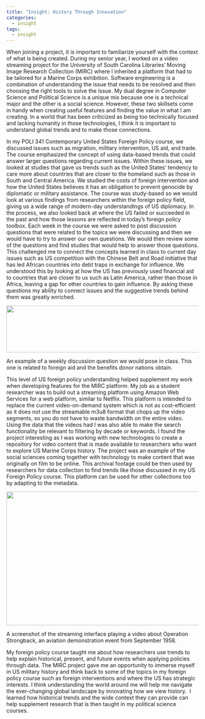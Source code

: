 ```yaml
---
title: "Insight: History Through Innovation"
categories:
  - insight
tags:
  - insight
---
```

<p>When joining a project, it is important to familiarize yourself with the context of what is being created. During my senior year, I worked on a video streaming project for the University of South Carolina Libraries&rsquo; Moving Image Research Collection (MIRC) where I inherited a platform that had to be tailored for a Marine Corps exhibition. Software engineering is a combination of understanding the issue that needs to be resolved and then choosing the right tools to solve the issue. My dual degree in Computer Science and Political Science is a unique mix because one is a technical major and the other is a social science. However, these two skillsets come in handy when creating useful features and finding the value in what I am creating. In a world that has been criticized as being too technically focused and lacking humanity in those technologies, I think it is important to understand global trends and to make those connections.</p>
<p>In my POLI 341 Contemporary United States Foreign Policy course, we discussed issues such as migration, military intervention, US aid, and trade. The course emphasized the concept of using data-based trends that could answer larger questions regarding current issues. Within these issues, we looked at studies that gave us trends such as the United States&rsquo; tendency to care more about countries that are closer to the homeland such as those in South and Central America. We studied the costs of foreign intervention and how the United States believes it has an obligation to prevent genocide by diplomatic or military assistance. The course was study-based so we would look at various findings from researchers within the foreign policy field, giving us a wide range of modern-day understandings of US diplomacy. In the process, we also looked back at where the US failed or succeeded in the past and how those lessons are reflected in today&rsquo;s foreign policy toolbox. Each week in the course we were asked to post discussion questions that were related to the topics we were discussing and then we would have to try to answer our own questions. We would then review some of the questions and find studies that would help to answer those questions. This challenged me to connect the concepts learned in class to current day issues such as US competition with the Chinese Belt and Road initiative that has led African countries into debt traps in exchange for influence. We understood this by looking at how the US has previously used financial aid to countries that are closer to us such as Latin America, rather than those in Africa, leaving a gap for other countries to gain influence. By asking these questions my ability to connect issues and the suggestive trends behind them was greatly enriched.</p>
<p><img src="https://gld.adamfrederiksen.com/assets/images/gld2-discussion-post.png" width="624" height="123"></p>
<p>An example of a weekly discussion question we would pose in class. This one is related to foreign aid and the benefits donor nations obtain.</p>
<p>This level of US foreign policy understanding helped supplement my work when developing features for the MIRC platform. My job as a student researcher was to build out a streaming platform using Amazon Web Services for a web platform, similar to Netflix. This platform is intended to replace the current video-on-demand system which is not as cost-efficient as it does not use the streamable m3u8 format that chops up the video segments, so you do not have to waste bandwidth on the entire video. Using the data that the videos had I was also able to make the search functionality be relevant to filtering by decade or keywords. I found the project interesting as I was working with new technologies to create a repository for video content that is made available to researchers who want to explore US Marine Corps history. The project was an example of the social sciences coming together with technology to make content that was originally on film to be online. This archival footage could be then used by researchers for data collection to find trends like those discussed in my US Foreign Policy course. This platform can be used for other collections too by adapting to the metadata.</p>
<p><img src="https://gld.adamfrederiksen.com/assets/images/gld2-mirc-video.png" width="624" height="351"></p>
<p>A screenshot of the streaming interface playing a video about Operation Strongback, an aviation demonstration event from September 1958.</p>
<p>My foreign policy course taught me about how researchers use trends to help explain historical, present, and future events when applying policies through data. The MIRC project gave me an opportunity to immerse myself in US military history and think back to some of the topics in my foreign policy course such as foreign interventions and where the US has strategic interests. I think understanding the world around me will help me navigate the ever-changing global landscape by innovating how we view history. &nbsp;I learned how historical trends and the wide context they can provide can help supplement research that is then taught in my political science courses.&nbsp;</p>